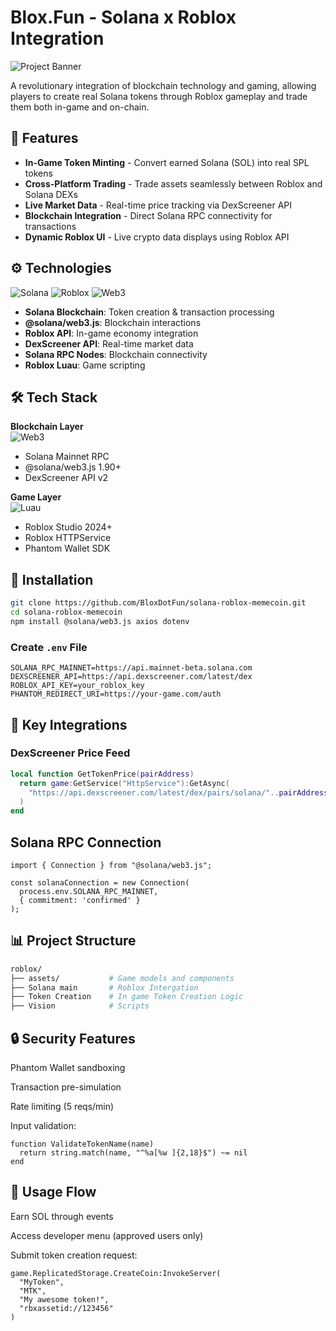 # Blox.Fun - Solana x Roblox Integration

![Project Banner](https://github.com/user-attachments/assets/fa2286ba-43ed-47b2-b260-060565867a28)

A revolutionary integration of blockchain technology and gaming, allowing players to create real Solana tokens through Roblox gameplay and trade them both in-game and on-chain.

## 🌟 Features
- **In-Game Token Minting** - Convert earned Solana (SOL) into real SPL tokens
- **Cross-Platform Trading** - Trade assets seamlessly between Roblox and Solana DEXs
- **Live Market Data** - Real-time price tracking via DexScreener API
- **Blockchain Integration** - Direct Solana RPC connectivity for transactions
- **Dynamic Roblox UI** - Live crypto data displays using Roblox API

## ⚙️ Technologies
![Solana](https://img.shields.io/badge/Solana-3C3C3D?style=for-the-badge&logo=solana)
![Roblox](https://img.shields.io/badge/Roblox-00A2FF?style=for-the-badge&logo=roblox)
![Web3](https://img.shields.io/badge/Web3.js-F16822?style=for-the-badge&logo=web3.js)

- **Solana Blockchain**: Token creation & transaction processing
- **@solana/web3.js**: Blockchain interactions
- **Roblox API**: In-game economy integration
- **DexScreener API**: Real-time market data
- **Solana RPC Nodes**: Blockchain connectivity
- **Roblox Luau**: Game scripting

## 🛠 Tech Stack
**Blockchain Layer**  
![Web3](https://img.shields.io/badge/Web3.js-F16822?style=flat&logo=web3.js)
- Solana Mainnet RPC
- @solana/web3.js 1.90+
- DexScreener API v2

**Game Layer**  
![Luau](https://img.shields.io/badge/Luau-2C2D30?style=flat)
- Roblox Studio 2024+
- Roblox HTTPService
- Phantom Wallet SDK

## 🚀 Installation

```bash
git clone https://github.com/BloxDotFun/solana-roblox-memecoin.git
cd solana-roblox-memecoin
npm install @solana/web3.js axios dotenv
```

### Create ```.env``` File

```
SOLANA_RPC_MAINNET=https://api.mainnet-beta.solana.com
DEXSCREENER_API=https://api.dexscreener.com/latest/dex
ROBLOX_API_KEY=your_roblox_key
PHANTOM_REDIRECT_URI=https://your-game.com/auth
```

## 🔌 Key Integrations

### DexScreener Price Feed
```lua
local function GetTokenPrice(pairAddress)
  return game:GetService("HttpService"):GetAsync(
    "https://api.dexscreener.com/latest/dex/pairs/solana/"..pairAddress
  )
end
```

## Solana RPC Connection

```
import { Connection } from "@solana/web3.js";

const solanaConnection = new Connection(
  process.env.SOLANA_RPC_MAINNET, 
  { commitment: 'confirmed' }
);
```

## 📊 Project Structure

```bash
roblox/
├── assets/           # Game models and components
├── Solana main       # Roblox Intergation
├── Token Creation    # In game Token Creation Logic
├── Vision            # Scripts
```

## 🔒 Security Features
Phantom Wallet sandboxing

Transaction pre-simulation

Rate limiting (5 reqs/min)

Input validation:
```
function ValidateTokenName(name)
  return string.match(name, "^%a[%w ]{2,18}$") ~= nil
end
```

## 🚀 Usage Flow
Earn SOL through events

Access developer menu (approved users only)

Submit token creation request:

```
game.ReplicatedStorage.CreateCoin:InvokeServer(
  "MyToken",
  "MTK",
  "My awesome token!",
  "rbxassetid://123456"
)
```

